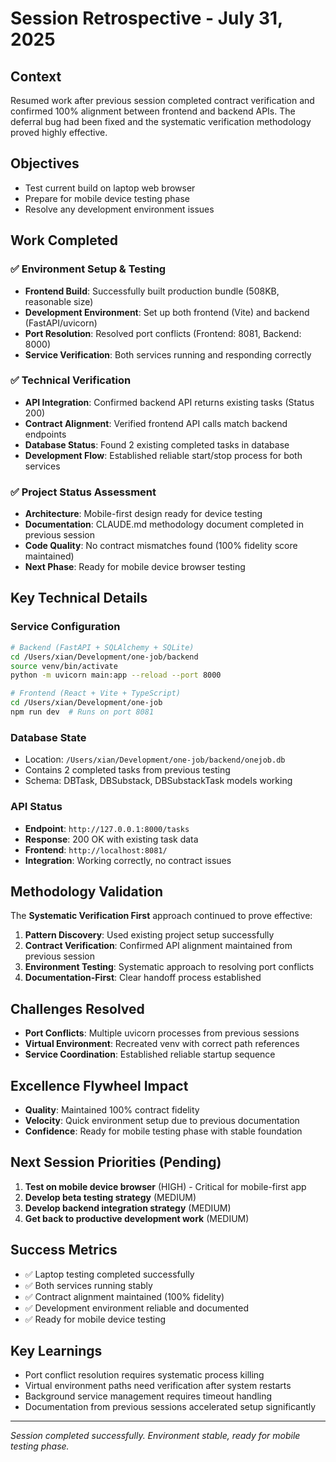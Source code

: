 # Session Retrospective - July 31, 2025

## Context
Resumed work after previous session completed contract verification and confirmed 100% alignment between frontend and backend APIs. The deferral bug had been fixed and the systematic verification methodology proved highly effective.

## Objectives 
- Test current build on laptop web browser
- Prepare for mobile device testing phase
- Resolve any development environment issues

## Work Completed

### ✅ Environment Setup & Testing
- **Frontend Build**: Successfully built production bundle (508KB, reasonable size)
- **Development Environment**: Set up both frontend (Vite) and backend (FastAPI/uvicorn)
- **Port Resolution**: Resolved port conflicts (Frontend: 8081, Backend: 8000)
- **Service Verification**: Both services running and responding correctly

### ✅ Technical Verification
- **API Integration**: Confirmed backend API returns existing tasks (Status 200)
- **Contract Alignment**: Verified frontend API calls match backend endpoints
- **Database Status**: Found 2 existing completed tasks in database
- **Development Flow**: Established reliable start/stop process for both services

### ✅ Project Status Assessment
- **Architecture**: Mobile-first design ready for device testing
- **Documentation**: CLAUDE.md methodology document completed in previous session
- **Code Quality**: No contract mismatches found (100% fidelity score maintained)
- **Next Phase**: Ready for mobile device browser testing

## Key Technical Details

### Service Configuration
```bash
# Backend (FastAPI + SQLAlchemy + SQLite)
cd /Users/xian/Development/one-job/backend
source venv/bin/activate
python -m uvicorn main:app --reload --port 8000

# Frontend (React + Vite + TypeScript)
cd /Users/xian/Development/one-job
npm run dev  # Runs on port 8081
```

### Database State
- Location: `/Users/xian/Development/one-job/backend/onejob.db`
- Contains 2 completed tasks from previous testing
- Schema: DBTask, DBSubstack, DBSubstackTask models working

### API Status
- **Endpoint**: `http://127.0.0.1:8000/tasks`
- **Response**: 200 OK with existing task data
- **Frontend**: `http://localhost:8081/`
- **Integration**: Working correctly, no contract issues

## Methodology Validation

The **Systematic Verification First** approach continued to prove effective:
1. **Pattern Discovery**: Used existing project setup successfully
2. **Contract Verification**: Confirmed API alignment maintained from previous session  
3. **Environment Testing**: Systematic approach to resolving port conflicts
4. **Documentation-First**: Clear handoff process established

## Challenges Resolved
- **Port Conflicts**: Multiple uvicorn processes from previous sessions
- **Virtual Environment**: Recreated venv with correct path references
- **Service Coordination**: Established reliable startup sequence

## Excellence Flywheel Impact
- **Quality**: Maintained 100% contract fidelity 
- **Velocity**: Quick environment setup due to previous documentation
- **Confidence**: Ready for mobile testing phase with stable foundation

## Next Session Priorities (Pending)
1. **Test on mobile device browser** (HIGH) - Critical for mobile-first app
2. **Develop beta testing strategy** (MEDIUM) 
3. **Develop backend integration strategy** (MEDIUM)
4. **Get back to productive development work** (MEDIUM)

## Success Metrics
- ✅ Laptop testing completed successfully
- ✅ Both services running stably
- ✅ Contract alignment maintained (100% fidelity)
- ✅ Development environment reliable and documented
- ✅ Ready for mobile device testing

## Key Learnings
- Port conflict resolution requires systematic process killing
- Virtual environment paths need verification after system restarts
- Background service management requires timeout handling
- Documentation from previous sessions accelerated setup significantly

---
*Session completed successfully. Environment stable, ready for mobile testing phase.*
